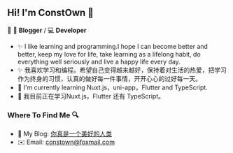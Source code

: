 ## Hi! I'm ConstOwn 👋

📄  🎨 **Blogger** / 💻 **Developer**

- ✨ I like learning and programming.I hope I can become better and better, keep my love for life, take learning as a lifelong habit, do everything well seriously and live a happy life every day.
- ✨ 我喜欢学习和编程。希望自己变得越来越好，保持着对生活的热爱，把学习作为终身的习惯，认真的做好每一件事情，开开心心的过好每一天。
- 🌱 I'm currently learning Nuxt.js，uni-app，Flutter and TypeScript.
- 🌱 我目前正在学习Nuxt.js，Flutter 还有 TypeScript。

### Where To Find Me 🔍

- 📝 My Blog: [你真是一个美好的人类](https://blog.juanertu.com/)
- ✉️ Email: [constown@foxmail.com](http://mail.qq.com/cgi-bin/qm_share?t=qm_mailme&email=mvn19Onu9e302vz14vf78-a0_fX3)

